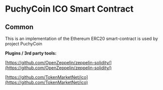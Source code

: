 # PuchyCoin ICO Smart Contract

## Common

This is an implementation of the Ethereum ERC20 smart-contract is used by project PuchyCoin

<b>Plugins / 3rd party tools:</b>

[https://github.com/OpenZeppelin/zeppelin-solidity/](https://github.com/OpenZeppelin/zeppelin-solidity/)

[https://github.com/TokenMarketNet/ico](https://github.com/TokenMarketNet/ico)